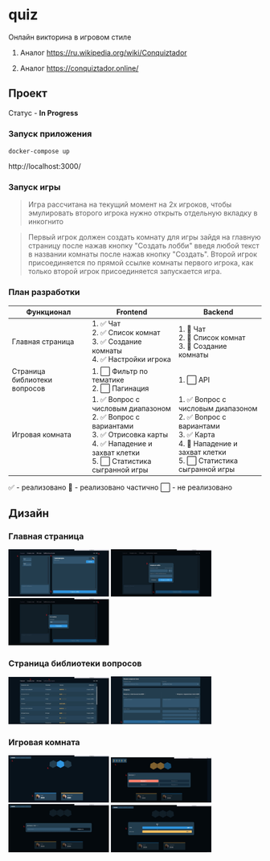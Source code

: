 # quiz

Онлайн викторина в игровом стиле

1. Аналог https://ru.wikipedia.org/wiki/Conquiztador

2. Аналог https://conquiztador.online/

## Проект

Статус - <b>In Progress</b>

### Запуск приложения

```
docker-compose up
```

http://localhost:3000/

### Запуск игры

> Игра рассчитана на текущий момент на 2х игроков, чтобы эмулировать второго игрока
> нужно открыть отдельную вкладку в инкогнито

> Первый игрок должен создать комнату для игры зайдя на главную страницу
> после нажав кнопку "Создать лобби" введя любой текст в названии комнаты после
> нажав кнопку "Создать". Второй игрок присоединяется по прямой ссылке комнаты первого игрока,
> как только второй игрок присоединяется запускается игра.

### План разработки

| Функционал                           | Frontend                                                                                                                                                          | Backend                                                                                                                                                  |
|--------------------------------------|-------------------------------------------------------------------------------------------------------------------------------------------------------------------|----------------------------------------------------------------------------------------------------------------------------------------------------------|
| Главная страница                     | 1. ✅ Чат<br/> 2. ️️✅ Список комнат<br/> 3. ️✅ Создание комнаты<br/> 4. ✅ Настройки игрока                                      | 1. 🤔 Чат<br/> 2. ️️🤔 Список комнат<br/> 3. ️🤔 Создание комнаты<br/>                                                                                   | 
| Страница библиотеки вопросов | 1. ⬜️ Фильтр по тематике<br/>2. ⬜️ Пагинация                                                                                                                      | 1. ⬜️ API                                                                                                                                                |
| Игровая комната                      | 1. ✅ Вопрос с числовым диапазоном<br/> 2. ✅ Вопрос с вариантами<br/> 3. ✅ Отрисовка карты<br/> 4. ✅ Нападение и захват клетки<br/> 5. ⬜️ Статистика сыгранной игры | 1. ✅ Вопрос с числовым диапазоном<br/> 2. ✅ Вопрос с вариантами<br/> 3. ✅ Карта<br/> 4. 🤔 Нападение и захват клетки<br/> 5. ⬜️ Статистика сыгранной игры |

✅ - реализовано 🤔 - реализовано частично ⬜️ - не реализовано

## Дизайн

### Главная страница

<img src="demo/1.JPG" width="200"/>
<img src="demo/2.JPG" width="200"/>
<img src="demo/3.JPG" width="200"/>

### Страница библиотеки вопросов

<img src="demo/4.JPG" width="200"/>
<img src="demo/5.JPG" width="200"/>

### Игровая комната

<img src="demo/6.JPG" width="200"/>
<img src="demo/7.JPG" width="200"/>
<img src="demo/8.JPG" width="200"/>
<img src="demo/9.JPG" width="200"/>
